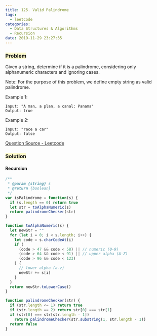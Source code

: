 ```yaml
---
title: 125. Valid Palindrome
tags:
  - leetcode
categories:
  - Data Structures & Algorithms
  - Recursion
date: 2019-11-29 23:27:35
---
```



### <span style="background-color: #FFFBCC"> Problem

Given a string, determine if it is a palindrome, considering only alphanumeric characters and ignoring cases.

Note: For the purpose of this problem, we define empty string as valid palindrome.

<!-- more -->

Example 1:

```
Input: "A man, a plan, a canal: Panama"
Output: true
```

Example 2:

```
Input: "race a car"
Output: false
```

[Question Source - Leetcode](https://leetcode.com/problems/valid-palindrome/)

### <span style="background-color: #FFFBCC"> Solution

#### Recursion

```javascript
/**
 * @param {string} s
 * @return {boolean}
 */
var isPalindrome = function(s) {
  if (s.length == 0) return true
  let str = toAlphaNumeric(s)
  return palindromeChecker(str)
}

function toAlphaNumeric(s) {
  let newStr = ""
  for (let i = 0; i < s.length; i++) {
    let code = s.charCodeAt(i)
    if (
      (code > 47 && code < 58) || // numeric (0-9)
      (code > 64 && code < 91) || // upper alpha (A-Z)
      (code > 96 && code < 123)
    ) {
      // lower alpha (a-z)
      newStr += s[i]
    }
  }
  return newStr.toLowerCase()
}

function palindromeChecker(str) {
  if (str.length <= 1) return true
  if (str.length == 2) return str[0] === str[1]
  if (str[0] === str[str.length - 1])
    return palindromeChecker(str.substring(1, str.length - 1))
  return false
}
```
